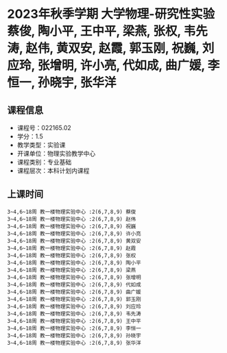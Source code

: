 # 2023年秋季学期 大学物理-研究性实验 蔡俊, 陶小平, 王中平, 梁燕, 张权, 韦先涛, 赵伟, 黄双安, 赵霞, 郭玉刚, 祝巍, 刘应玲, 张增明, 许小亮, 代如成, 曲广媛, 李恒一, 孙晓宇, 张华洋






## 课程信息

- 课程号：022165.02
- 学分：1.5
- 教学类型：实验课
- 开课单位：物理实验教学中心
- 课程类别：专业基础
- 课程层次：本科计划内课程

## 上课时间

```
3~4,6~18周 教一楼物理实验中心 :2(6,7,8,9) 蔡俊
3~4,6~18周 教一楼物理实验中心 :2(6,7,8,9) 赵伟
3~4,6~18周 教一楼物理实验中心 :2(6,7,8,9) 祝巍
3~4,6~18周 教一楼物理实验中心 :2(6,7,8,9) 许小亮
3~4,6~18周 教一楼物理实验中心 :2(6,7,8,9) 黄双安
3~4,6~18周 教一楼物理实验中心 :2(6,7,8,9) 赵霞
3~4,6~18周 教一楼物理实验中心 :2(6,7,8,9) 张权
3~4,6~18周 教一楼物理实验中心 :2(6,7,8,9) 陶小平
3~4,6~18周 教一楼物理实验中心 :2(6,7,8,9) 梁燕
3~4,6~18周 教一楼物理实验中心 :2(6,7,8,9) 张增明
3~4,6~18周 教一楼物理实验中心 :2(6,7,8,9) 代如成
3~4,6~18周 教一楼物理实验中心 :2(6,7,8,9) 曲广媛
3~4,6~18周 教一楼物理实验中心 :2(6,7,8,9) 郭玉刚
3~4,6~18周 教一楼物理实验中心 :2(6,7,8,9) 刘应玲
3~4,6~18周 教一楼物理实验中心 :2(6,7,8,9) 韦先涛
3~4,6~18周 教一楼物理实验中心 :2(6,7,8,9) 王中平
3~4,6~18周 教一楼物理实验中心 :2(6,7,8,9) 李恒一
3~4,6~18周 教一楼物理实验中心 :2(6,7,8,9) 孙晓宇
3~4,6~18周 教一楼物理实验中心 :2(6,7,8,9) 张华洋
```

